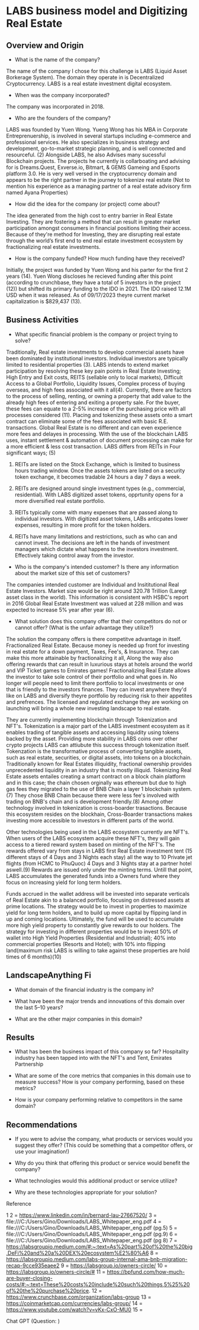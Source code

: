 # LABS business model and Digitizing Real Estate


## Overview and Origin
* What is the name of the company?    

The name of the company I chose for this challenge is LABS (Liquid Asset Borkerage System). The domain they operate in is Decentralized Cryptocurrency. LABS is a real estate investment digital ecosystem.

* When was the company incorporated?

The company was incorporated in 2018.

* Who are the founders of the company?

LABS was founded by Yuen Wong. Yueng Wong has his MBA in Corporate Entreprenuership, is involved in several startups including e-commerce and professional services. He also specializes in business strategy and development, go-to-market strategic planning, and is well connected and resourceful. (2)  Alongside LABS, he also Advises many sucessful Blockchain projects. The projects he currently is collarboating and advising for is Dreams.Quest, Exverse.io, Bitmart, & GEMS Gameing and Esports platform 3.0. He is very well versed in the cryptocurrency domain and appears to be the right partner in the journey to tokenize real estate (Not to mention his experience as a managing partner of a real estate advisory firm named Ayana Properties)

* How did the idea for the company (or project) come about?
    
The idea generated from the high cost to entry barrier in Real Estate Investing. They are fostering a method that can result in greater market participation amongst consumers in financial positions limiting their access. Because of they're method for Investing, they are disrupting real estate through the world’s first end to end real estate investment ecosystem by fractionalizing real estate investments.

* How is the company funded? How much funding have they received?

Initially, the project was funded by Yuen Wong and his parter for the first 2 years (14). Yuen Wong discloses he recieved funding after this point (according to crunchbase, they have a total of 5 investors in the project (12)) but shifted its primary funding to the IDO in 2021. The IDO raised 12.1M USD when it was released. As of 09/17/2023 theyre current market capitalization is $829,437 (13). 

## Business Activities

* What specific financial problem is the company or project trying to solve?
 
Traditionally, Real estate investments to develop commercial assets have been dominated by institutional investors. Individual investors are typically limited to residential properties (3). LABS intends to extend market participation by resolving these key pain points in Real Estate Investing; High Entry and Exit costs, REITS (sellable only to local markets), Difficult Access to a Global Portfolio, Liquidity Issues, Complex process of buying overseas, and high fees associated with it all(4). Currently, there are factors to the process of selling, renting, or owning a property that add value to the already high fees of entering and exiting a property sale. For the buyer, these fees can equate to a 2-5% increase of the purchasing price with all processes considered (11). Placing and tokenizing these assets onto a smart contract can eliminate some of the fees associated with basic R.E. transactions. Global Real Estate is no different and can even experience more fees and delayes in processing. With the use of the blockchain LABS uses, instant settlement & automation of document processing can make for a more efficient & less cost transaction. LABS differs from REITs in Four significant ways; (5)

1. REITs are listed on the Stock Exchange, which is limited to business hours trading window. Once the assets tokens are listed on a security token exchange, it becomes tradable 24 hours a day 7 days a week.

2. REITs are designed around single investment types (e.g., commercial, residential). With LABS digitized asset tokens, opprtunity opens for a more diversified real estate portfolio.

3. REITs typically come with many expenses that are passed along to individual investors. With digitized asset tokens, LABs anticpates lower expenses, resulting in more profit for the token holders.

4. REITs have many limitations and restrictions, such as who can and cannot invest. The decisions are left in the hands of investment managers which dictate what happens to the investors investment. Effectively taking control away from the investor. 

* Who is the company's intended customer? Is there any information about the market size of this set of customers?

The companies intended customer are Individual and Insititutional Real Estate Investors.  Market size would be right around 320.78 Trillion (Laregt asset class in the world). This information is consistent with HSBC's report in 2016 Global Real Estate Investment was valued at 228 million and was expected to increase 5% year after year (6).


* What solution does this company offer that their competitors do not or cannot offer? (What is the unfair advantage they utilize?) 

The solution the company offers is there competitve advantage in itself. Fractionalized Real Estate. Because money is needed up front for investing in real estate for a down payment, Taxes, Fee's, & Insurance. They can make this more attainable by fractionalizing it all, Along the way also offering rewards that can result in luxurious stays at hotels around the world and VIP Ticket games to Emirates games! 
Fractionalizing Real Estate allows the investor to take sole control of their portfolio and what goes in. No longer will people need to limit there portfolio to local investments or one that is friendly to the investors finances. They can invest anywhere they'd like on LABS and diversify theyre portfolio by reducing risk to their appetites and prefrences. The licensed and regulated exchange they are working on launching will bring a whole new investing landscape to real estate.
    
They are currently implementing blockchain through Tokenization and NFT's. Tokenization is a major part of the LABS investment ecosystem as it enables trading of tangible assets and accessing liquidity using tokens backed by the asset. Providing more stability in LABS coins over other crypto projects LABS can attiubute this success through tokenization itself. Tokenzation is the transformative process of converting tangible assets, such as real estate, securities, or digital assets, into tokens on a blockchain. Traditionally known for Real Estates illiquidity, fractional ownership provides unprecedented liquidity in an industry that is mostly illiquid. Tokenizing Real Estate assets entailes creating a smart contract on a block chain platform and in this case; the chain chosen orginally was ethereum but due to high gas fees they migrated to the use of BNB Chain a layer 1 blockchain system.(7) They chose BNB Chain because there were less fee's involved with trading on BNB's chain and is development friendly.(8) Among other technology involved in tokenization is cross-boarder trasactions. Because this ecosystem resides on the blockhain, Cross-Boarder transactions makes investing more accessible to investors in different parts of the world.
    
Other technologies being used in the LABS ecosystem currently are NFT's. When users of the LABS ecosystem acquire these NFT's, they will gain access to a tiered reward system based on minting of the NFT's. The rewards offered vary from stays in LABS first Real Estate investment tent (15 different stays of 4 Days and 3 Nights each stay) all the way to 10 Private jet flights (from HCMC to PhuQuoc) 4 Days and 3 Nights stay at a partner hotel aswell.(9) Rewards are issued only under the minting terms. Untill that point, LABS accumulates the generated funds into a Owners fund where they focus on increasing yield for long term  holders.

Funds accrued in the wallet address will be invested into separate verticals of Real Estate akin to a balanced portfolio, focusing on distressed assets at prime locations. The strategy would be to invest in properties to maximize yield for long term holders, and to build up more capital by flipping land in up and coming locations. Ultimately, the fund will be used to accumulate more high yield property to constantly give rewards to our holders. The strategy for investing in different properties would be to invest 50% of wallet into High Yield Properties (Residential and Industrial); 40% into commercial properties (Resorts and Hotel); with 10% into flipping land(maximum risk LABS is willing to take against these properties are hold times of 6 months)(10)
  

## LandscapeAnything Fi

* What domain of the financial industry is the company in?

* What have been the major trends and innovations of this domain over the last 5–10 years?

* What are the other major companies in this domain?


## Results

* What has been the business impact of this company so far?
Hospitality industry has been tapped into with the NFT's and Tent, Emirates Partnership

* What are some of the core metrics that companies in this domain use to measure success? How is your company performing, based on these metrics?

* How is your company performing relative to competitors in the same domain?



## Recommendations

* If you were to advise the company, what products or services would you suggest they offer? (This could be something that a competitor offers, or use your imagination!)

* Why do you think that offering this product or service would benefit the company?

* What technologies would this additional product or service utilize?

* Why are these technologies appropriate for your solution?



Reference

1
2 = https://www.linkedin.com/in/bernard-lau-27667520/
3 = file:///C:/Users/Gino/Downloads/LABS_Whitepaper_eng.pdf
4 = file:///C:/Users/Gino/Downloads/LABS_Whitepaper_eng.pdf (pg.5)
5 = file:///C:/Users/Gino/Downloads/LABS_Whitepaper_eng.pdf (pg.9)
6 = file:///C:/Users/Gino/Downloads/LABS_Whitepaper_eng.pdf (pg 8)
7 = https://labsgroupio.medium.com/#:~:text=As%20part%20of%20the%20big,DeFi%20and%20a%20DEX%20ecosystem%E2%80%A6
8 = https://labsgroupio.medium.com/labs-group-internal-ama-bnb-migration-recap-9cce935eaee2
9 = https://labsgroup.io/owners-circle/
10 = https://labsgroup.io/owners-circle/#
11 = https://bpfund.com/how-much-are-buyer-closing-costs/#:~:text=These%20costs%20include%20such%20things,5%25%20of%20the%20purchase%20price.
12 = https://www.crunchbase.com/organization/labs-group
13 = https://coinmarketcap.com/currencies/labs-group/
14 = https://www.youtube.com/watch?v=vKx-CxO-MU0
15 = 

Chat GPT (Question: )